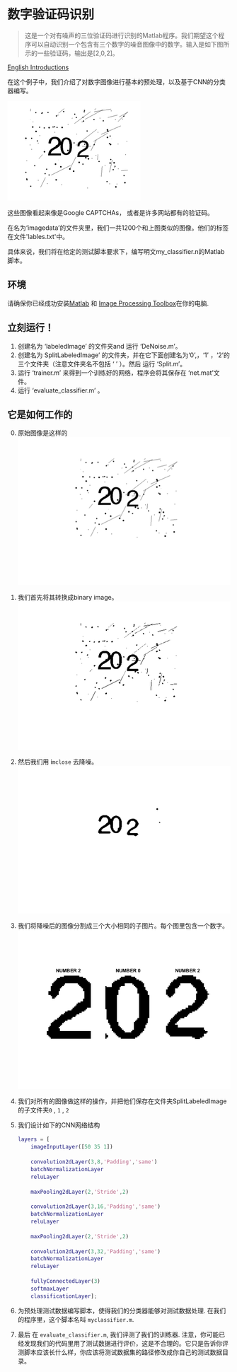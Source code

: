 # 数字验证码识别

> 这是一个对有噪声的三位验证码进行识别的Matlab程序。我们期望这个程序可以自动识别一个包含有三个数字的噪音图像中的数字。输入是如下图所示的一些验证码，输出是[2,0,2]。

[English Introductions](README.md)

在这个例子中，我们介绍了对数字图像进行基本的预处理，以及基于CNN的分类器编写。

![sample](FigForGithub\sample.png) 

 这些图像看起来像是Google CAPTCHAs， 或者是许多网站都有的验证码。

在名为‘imagedata’的文件夹里，我们一共1200个和上图类似的图像。他们的标签在文件'lables.txt'中。

具体来说，我们将在给定的测试脚本要求下，编写明文my_classifier.n的Matlab脚本。

## 环境

请确保你已经成功安装[Matlab](https://www.mathworks.com/products/matlab.html ) 和 [Image Processing Toolbox](https://www.mathworks.com/products/image.html)在你的电脑. 

## 立刻运行！

1. 创建名为 ‘labeledImage’ 的文件夹and 运行 ‘DeNoise.m’。
2. 创建名为 SplitLabeledImage’ 的文件夹，并在它下面创建名为‘0’,，‘1’ ，‘2’的三个文件夹（注意文件夹名不包括     ‘   ’  ）。然后 运行 ‘Split.m’。
3. 运行 ‘trainer.m’ 来得到一个训练好的网络，程序会将其保存在 ‘net.mat’文件。
4. 运行 ‘evaluate_classifier.m’ 。

## 它是如何工作的

0. 原始图像是这样的 
   ![I](FigForGithub\I.png)

1. 我们首先将其转换成binary image。  
    ![Ibinary](FigForGithub\Ibinary.png)

2. 然后我们用 i`mclose`  去降噪。
    ![IbinaryAfterClosing](FigForGithub\IbinaryAfterClosing.png)

3. 我们将降噪后的图像分割成三个大小相同的子图片。每个图里包含一个数字。
    ![split](FigForGithub\split.png)
4. 我们对所有的图像做这样的操作，并把他们保存在文件夹SplitLabeledImage的子文件夹`0` , `1` , `2` 
5. 我们设计如下的CNN网络结构

   ```matlab
   layers = [
       imageInputLayer([50 35 1])
       
       convolution2dLayer(3,8,'Padding','same')
       batchNormalizationLayer
       reluLayer
       
       maxPooling2dLayer(2,'Stride',2)
       
       convolution2dLayer(3,16,'Padding','same')
       batchNormalizationLayer
       reluLayer
       
       maxPooling2dLayer(2,'Stride',2)
       
       convolution2dLayer(3,32,'Padding','same')
       batchNormalizationLayer
       reluLayer
       
       fullyConnectedLayer(3)
       softmaxLayer
       classificationLayer];
   ```
5. 为预处理测试数据编写脚本，使得我们的分类器能够对测试数据处理. 在我们的程序里，这个脚本名叫 `myclassifier.m`.
6. 最后 在 `evaluate_classifier.m`, 我们评测了我们的训练器. 注意，你可能已经发现我们的代码里用了测试数据进行评价，这是不合理的。它只是告诉你评测脚本应该长什么样，你应该将测试数据集的路径修改成你自己的测试数据目录。



